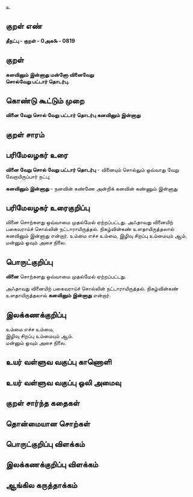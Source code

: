 உ

## குறள் எண் 

**தீநட்பு - குறள் - 0அக௯ - 0819**

## குறள் 

**கனவினும் இன்னாது மன்னோ வினைவேறு  
சொல்வேறு பட்டார் தொடர்பு.**

## கொண்டு கூட்டும் முறை

**வினை வேறு சொல் வேறு பட்டார் தொடர்பு கனவினும் இன்னாது**

## குறள் சாரம் 


## பரிமேலழகர் உரை

**வினை வேறு சொல் வேறு பட்டார் தொடர்பு** - வினையும் சொல்லும் ஒவ்வாது வேறு வேறாயிருப்பார் நட்பு; 

**கனவினும் இன்னாது** - நனவின் கண்ணே அன்றிக் கனவின் கண்ணும் இன்னாது 

## பரிமேலழகர் உரைகுறிப்பு   

வினை சொற்களது ஒவ்வாமை முதல்மேல் ஏற்றப்பட்டது. அஃதாவது வினையிற் பகைவராய்ச் சொல்லின் நட்டாராயிருத்தல். நிகழ்வின்கண் உளதாயிருத்தலால் கனவினும் இன்னாது என்றார். உம்மை எச்ச உம்மை, இழிவு சிறப்பு உம்மையும் ஆம். மன்னும் ஓவும் அசை நிலை.

## பொருட்குறிப்பு 

**வினை** சொற்களது ஒவ்வாமை முதல்மேல் ஏற்றப்பட்டது. 

அஃதாவது வினையிற் பகைவராய்ச் சொல்லின் நட்டாராயிருத்தல். நிகழ்வின்கண் உளதாயிருத்தலால் **கனவினும் இன்னாது** என்றார். 

## இலக்கணக்குறிப்பு  

உம்மை எச்ச உம்மை,   
இழிவு சிறப்பு உம்மையும் ஆம்.   
மன்னும் ஓவும் அசை நிலை.

## உயர் வள்ளுவ வகுப்பு காணொளி


## உயர் வள்ளுவ வகுப்பு ஒலி அமைவு 

 
## குறள் சார்ந்த கதைகள் 


## தொன்மையான சொற்கள்


## பொருட்குறிப்பு விளக்கம்


## இலக்கணக்குறிப்பு விளக்கம்


## ஆங்கில கருத்தாக்கம் 


